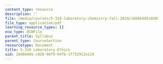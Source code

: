 ```yaml
---
content_type: resource
description: ''
file: /media/courses/5-310-laboratory-chemistry-fall-2019/18d66495c02896f9947b1f732912e119_MIT5_310F19_ethics.pdf
file_type: application/pdf
learning_resource_types: []
ocw_type: OCWFile
parent_title: Syllabus
parent_type: CourseSection
resourcetype: Document
title: 5.310 Laboratory Ethics
uid: 18d66495-c028-96f9-947b-1f732912e119
---
```


